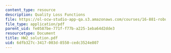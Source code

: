 ```yaml
---
content_type: resource
description: Quality Loss Functions
file: https://ol-ocw-studio-app-qa.s3.amazonaws.com/courses/16-881-robust-system-design-summer-1998/6dfb327c3417003d8550cedc3524e807_HW2_solution.pdf
file_type: application/pdf
parent_uid: fe0587be-771f-f77b-a225-1eba64d2dde3
resourcetype: Document
title: HW2_solution.pdf
uid: 6dfb327c-3417-003d-8550-cedc3524e807
---
```

